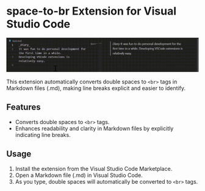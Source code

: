 # space-to-br Extension for Visual Studio Code

<img src="assets/output.gif">

This extension automatically converts double spaces to `<br>` tags in Markdown files (.md), making line breaks explicit and easier to identify.

## Features

- Converts double spaces to `<br>` tags.
- Enhances readability and clarity in Markdown files by explicitly indicating line breaks.

## Usage

1. Install the extension from the Visual Studio Code Marketplace.
2. Open a Markdown file (.md) in Visual Studio Code.
3. As you type, double spaces will automatically be converted to `<br>` tags.
